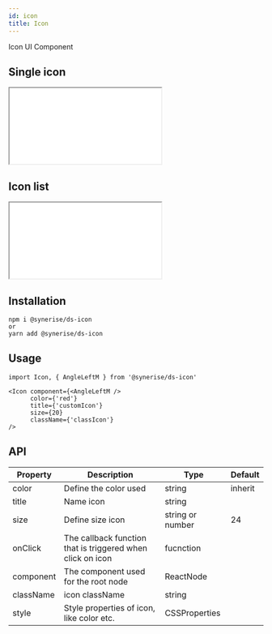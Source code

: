 ```yaml
---
id: icon
title: Icon
---
```


Icon UI Component

## Single icon

<iframe src="/storybook-static/iframe.html?id=components-icon--single-icon"></iframe>

## Icon list

<iframe src="/storybook-static/iframe.html?id=components-icon--list-icon"></iframe>

## Installation

```
npm i @synerise/ds-icon
or
yarn add @synerise/ds-icon
```

## Usage

```
import Icon, { AngleLeftM } from '@synerise/ds-icon'

<Icon component={<AngleLeftM />
      color={'red'}
      title={'customIcon'}
      size={20}
      className={'classIcon'}
/>
```

## API

| Property  | Description                                                | Type             | Default |
| --------- | ---------------------------------------------------------- | ---------------- | ------- |
| color     | Define the color used                                      | string           | inherit |
| title     | Name icon                                                  | string           |         |
| size      | Define size icon                                           | string or number | 24      |
| onClick   | The callback function that is triggered when click on icon | fucnction        |         |
| component | The component used for the root node                       | ReactNode        |         |
| className | icon className                                             | string           |         |
| style     | Style properties of icon, like color etc.                  | CSSProperties    |         |
